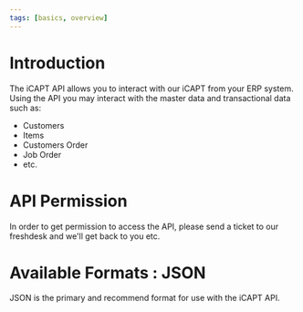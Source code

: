 ```yaml
---
tags: [basics, overview]
---
```


# Introduction

The iCAPT API allows you to interact with our iCAPT from your ERP system. Using the API you may interact with the master data and transactional data such as:
- Customers
- Items
- Customers Order
- Job Order
- etc.


# API Permission
In order to get permission to access the API, please send a ticket to our freshdesk and we'll get back to you etc.

# Available Formats : JSON
JSON is the primary and recommend format for use with the iCAPT API.
